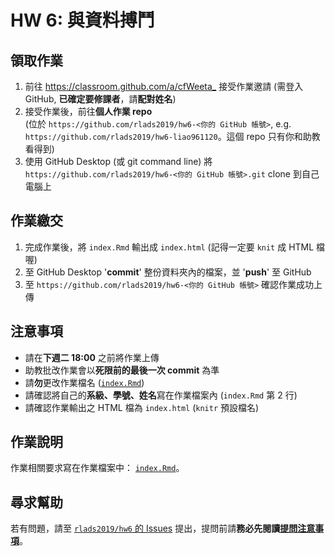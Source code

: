 # HW 6: 與資料搏鬥

## 領取作業

1. 前往 <https://classroom.github.com/a/cfWeeta_> 接受作業邀請 (需登入 GitHub, **已確定要修課者**，請**配對姓名**)
1. 接受作業後，前往**個人作業 repo**  
(位於 `https://github.com/rlads2019/hw6-<你的 GitHub 帳號>`, e.g. `https://github.com/rlads2019/hw6-liao961120`。這個 repo 只有你和助教看得到)
1. 使用 GitHub Desktop (或 git command line) 將 `https://github.com/rlads2019/hw6-<你的 GitHub 帳號>.git` clone 到自己電腦上

## 作業繳交

1. 完成作業後，將 `index.Rmd` 輸出成 `index.html` (記得一定要 `knit` 成 HTML 檔喔)
1. 至 GitHub Desktop '**commit**' 整份資料夾內的檔案，並 '**push**' 至 GitHub
1. 至 `https://github.com/rlads2019/hw6-<你的 GitHub 帳號>` 確認作業成功上傳


## 注意事項

- 請在**下週二 18:00** 之前將作業上傳
- 助教批改作業會以**死限前的最後一次 commit** 為準
- 請**勿**更改作業檔名 ([`index.Rmd`](./index.Rmd))
- 請確認將自己的**系級、學號、姓名**寫在作業檔案內 (`index.Rmd` 第 2 行)
- 請確認作業輸出之 HTML 檔為 `index.html` (`knitr` 預設檔名)


## 作業說明

作業相關要求寫在作業檔案中： [`index.Rmd`](./index.Rmd)。

## 尋求幫助

若有問題，請至 [`rlads2019/hw6` 的 Issues](https://github.com/rlads2019/hw6/issues) 提出，提問前請**務必先閱讀[提問注意事項](https://rlads2019.github.io/lab/#qa-guide)**。

